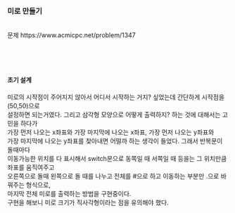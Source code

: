 ### 미로 만들기

<br>
문제 https://www.acmicpc.net/problem/1347
<br>
<br>


```C
```
<br>

#### 초기 설계

미로의 시작점이 주어지지 않아서 어디서 시작하는 거지? 싶었는데 간단하게 시작점을 (50,50)으로 <br>
설정하면 되는거였다. 그리고 삼각형 모양으로 어떻게 출력하지? 하는 것에 대해서는 고민을 하다가 <br>
가장 먼저 나오는 x좌표와 가장 마지막에 나오는 x좌표, 가장 먼저 나오는 y좌표와 <br>
가장 마지막에 나오는 y좌표를 찾아내면 어떨까 하는 생각이 들었다. 그래서 반복문이 돌때마다 <br>
이동가능한 위치를 다 표시해서 switch문으로 동쪽일 때 서쪽일 때 등을는 그 위치만큼 좌표를 움직여주고<br> 
오른쪽으로 돌때 왼쪽으로 돌 때를 나누고 전체를 #으로 하고 이동하는 부분만 .으로 바꿔주는 형식으로, <br>
마지막 전체 미로를 출력하는 방법을 구현중이다.<br>
구현을 해보니 미로 크기가 직사각형이라는 점을 유의해야 했다.  <br>

<br>
